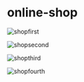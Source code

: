 # online-shop

![shopfirst](https://user-images.githubusercontent.com/42029302/111721867-c1011180-8886-11eb-8601-5cc0ceeaca98.png)


![shopsecond](https://user-images.githubusercontent.com/42029302/111721877-c52d2f00-8886-11eb-82ae-5dae6cdc2f9e.png)


![shopthird](https://user-images.githubusercontent.com/42029302/111721890-c8c0b600-8886-11eb-9208-7bad424757bf.png)


![shopfourth](https://user-images.githubusercontent.com/42029302/111721901-cbbba680-8886-11eb-9da5-53eecc1e258e.png)
